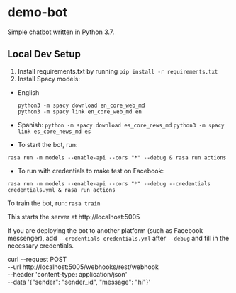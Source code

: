 # demo-bot

Simple chatbot written in Python 3.7.

## Local Dev Setup

1. Install requirements.txt by running `pip install -r requirements.txt`
2. Install Spacy models:

- English
  ```
  python3 -m spacy download en_core_web_md
  python3 -m spacy link en_core_web_md en
  ```

- Spanish:
  `python -m spacy download es_core_news_md`
  `python3 -m spacy link es_core_news_md es`

- To start the bot, run:
```
rasa run -m models --enable-api --cors "*" --debug & rasa run actions

```
- To run with credentials to make test on Facebook:
```
rasa run -m models --enable-api --cors "*" --debug --credentials credentials.yml & rasa run actions
```
To train the bot, run:
`rasa train`

This starts the server at http://localhost:5005

If you are deploying the bot to another platform (such as Facebook messenger), add `--credentials credentials.yml` after `--debug` and fill in the necessary credentials.

curl --request POST \
  --url http://localhost:5005/webhooks/rest/webhook \
  --header 'content-type: application/json' \
  --data '{"sender": "sender_id", "message": "hi"}'